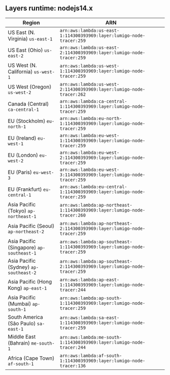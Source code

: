 Layers runtime: nodejs14.x
----
| Region | ARN |
| --- | --- |
|US East (N. Virginia)  `us-east-1`|`arn:aws:lambda:us-east-1:114300393969:layer:lumigo-node-tracer:259`|
|US East (Ohio)  `us-east-2`|`arn:aws:lambda:us-east-2:114300393969:layer:lumigo-node-tracer:259`|
|US West (N. California)  `us-west-1`|`arn:aws:lambda:us-west-1:114300393969:layer:lumigo-node-tracer:259`|
|US West (Oregon)  `us-west-2`|`arn:aws:lambda:us-west-2:114300393969:layer:lumigo-node-tracer:262`|
|Canada (Central)  `ca-central-1`|`arn:aws:lambda:ca-central-1:114300393969:layer:lumigo-node-tracer:259`|
|EU (Stockholm)  `eu-north-1`|`arn:aws:lambda:eu-north-1:114300393969:layer:lumigo-node-tracer:259`|
|EU (Ireland)  `eu-west-1`|`arn:aws:lambda:eu-west-1:114300393969:layer:lumigo-node-tracer:259`|
|EU (London)  `eu-west-2`|`arn:aws:lambda:eu-west-2:114300393969:layer:lumigo-node-tracer:259`|
|EU (Paris)  `eu-west-3`|`arn:aws:lambda:eu-west-3:114300393969:layer:lumigo-node-tracer:259`|
|EU (Frankfurt)  `eu-central-1`|`arn:aws:lambda:eu-central-1:114300393969:layer:lumigo-node-tracer:259`|
|Asia Pacific (Tokyo)  `ap-northeast-1`|`arn:aws:lambda:ap-northeast-1:114300393969:layer:lumigo-node-tracer:260`|
|Asia Pacific (Seoul)  `ap-northeast-2`|`arn:aws:lambda:ap-northeast-2:114300393969:layer:lumigo-node-tracer:259`|
|Asia Pacific (Singapore)  `ap-southeast-1`|`arn:aws:lambda:ap-southeast-1:114300393969:layer:lumigo-node-tracer:259`|
|Asia Pacific (Sydney)  `ap-southeast-2`|`arn:aws:lambda:ap-southeast-2:114300393969:layer:lumigo-node-tracer:259`|
|Asia Pacific (Hong Kong)  `ap-east-1`|`arn:aws:lambda:ap-east-1:114300393969:layer:lumigo-node-tracer:244`|
|Asia Pacific (Mumbai)  `ap-south-1`|`arn:aws:lambda:ap-south-1:114300393969:layer:lumigo-node-tracer:259`|
|South America (São Paulo)  `sa-east-1`|`arn:aws:lambda:sa-east-1:114300393969:layer:lumigo-node-tracer:259`|
|Middle East (Bahrain)  `me-south-1`|`arn:aws:lambda:me-south-1:114300393969:layer:lumigo-node-tracer:244`|
|Africa (Cape Town)  `af-south-1`|`arn:aws:lambda:af-south-1:114300393969:layer:lumigo-node-tracer:136`|
